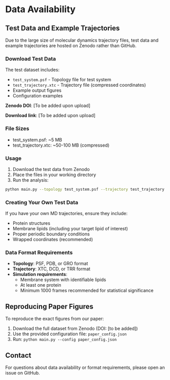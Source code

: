 # Data Availability

## Test Data and Example Trajectories

Due to the large size of molecular dynamics trajectory files, test data and example trajectories are hosted on Zenodo rather than GitHub.

### Download Test Data

The test dataset includes:
- `test_system.psf` - Topology file for test system
- `test_trajectory.xtc` - Trajectory file (compressed coordinates)
- Example output figures
- Configuration examples

**Zenodo DOI**: [To be added upon upload]

**Download link**: [To be added upon upload]

### File Sizes
- test_system.psf: ~5 MB
- test_trajectory.xtc: ~50-100 MB (compressed)

### Usage

1. Download the test data from Zenodo
2. Place the files in your working directory
3. Run the analysis:

```bash
python main.py --topology test_system.psf --trajectory test_trajectory.xtc
```

### Creating Your Own Test Data

If you have your own MD trajectories, ensure they include:
- Protein structures
- Membrane lipids (including your target lipid of interest)
- Proper periodic boundary conditions
- Wrapped coordinates (recommended)

### Data Format Requirements

- **Topology**: PSF, PDB, or GRO format
- **Trajectory**: XTC, DCD, or TRR format
- **Simulation requirements**: 
  - Membrane system with identifiable lipids
  - At least one protein
  - Minimum 1000 frames recommended for statistical significance

## Reproducing Paper Figures

To reproduce the exact figures from our paper:

1. Download the full dataset from Zenodo (DOI: [to be added])
2. Use the provided configuration file: `paper_config.json`
3. Run: `python main.py --config paper_config.json`

## Contact

For questions about data availability or format requirements, please open an issue on GitHub.
